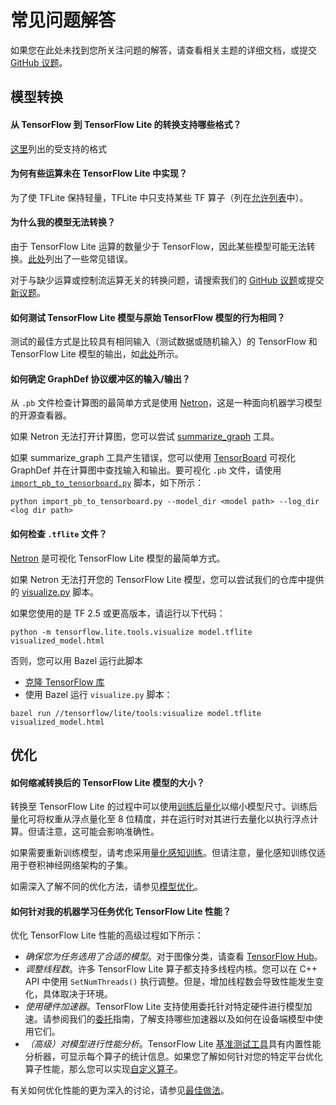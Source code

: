 # 常见问题解答

如果您在此处未找到您所关注问题的解答，请查看相关主题的详细文档，或提交 [GitHub 议题](https://github.com/tensorflow/tensorflow/issues)。

## 模型转换

#### 从 TensorFlow 到 TensorFlow Lite 的转换支持哪些格式？

[这里](../models/convert/index#python_api)列出的受支持的格式

#### 为何有些运算未在 TensorFlow Lite 中实现？

为了使 TFLite 保持轻量，TFLite 中只支持某些 TF 算子（列在[允许列表](https://github.com/tensorflow/tensorflow/blob/master/tensorflow/lite/g3doc/guide/op_select_allowlist.md)中）。

#### 为什么我的模型无法转换？

由于 TensorFlow Lite 运算的数量少于 TensorFlow，因此某些模型可能无法转换。[此处](../models/convert/index#conversion-errors)列出了一些常见错误。

对于与缺少运算或控制流运算无关的转换问题，请搜索我们的 [GitHub 议题](https://github.com/tensorflow/tensorflow/issues?q=label%3Acomp%3Alite+)或提交[新议题](https://github.com/tensorflow/tensorflow/issues)。

#### 如何测试 TensorFlow Lite 模型与原始 TensorFlow 模型的行为相同？

测试的最佳方式是比较具有相同输入（测试数据或随机输入）的 TensorFlow 和 TensorFlow Lite 模型的输出，如[此处](inference#load-and-run-a-model-in-python)所示。

#### 如何确定 GraphDef 协议缓冲区的输入/输出？

从 `.pb` 文件检查计算图的最简单方式是使用 [Netron](https://github.com/lutzroeder/netron)，这是一种面向机器学习模型的开源查看器。

如果 Netron 无法打开计算图，您可以尝试 [summarize_graph](https://github.com/tensorflow/tensorflow/blob/master/tensorflow/tools/graph_transforms/README.md#inspecting-graphs) 工具。

如果 summarize_graph 工具产生错误，您可以使用 [TensorBoard](https://www.tensorflow.org/guide/summaries_and_tensorboard) 可视化 GraphDef 并在计算图中查找输入和输出。要可视化 `.pb` 文件，请使用 [`import_pb_to_tensorboard.py`](https://github.com/tensorflow/tensorflow/blob/master/tensorflow/python/tools/import_pb_to_tensorboard.py) 脚本，如下所示：

```shell
python import_pb_to_tensorboard.py --model_dir <model path> --log_dir <log dir path>
```

#### 如何检查 `.tflite` 文件？

[Netron](https://github.com/lutzroeder/netron) 是可视化 TensorFlow Lite 模型的最简单方式。

如果 Netron 无法打开您的 TensorFlow Lite 模型，您可以尝试我们的仓库中提供的 [visualize.py](https://github.com/tensorflow/tensorflow/blob/master/tensorflow/lite/tools/visualize.py) 脚本。

如果您使用的是 TF 2.5 或更高版本，请运行以下代码：

```shell
python -m tensorflow.lite.tools.visualize model.tflite visualized_model.html
```

否则，您可以用 Bazel 运行此脚本

- [克隆 TensorFlow 库](https://www.tensorflow.org/install/source)
- 使用 Bazel 运行 `visualize.py` 脚本：

```shell
bazel run //tensorflow/lite/tools:visualize model.tflite visualized_model.html
```

## 优化

#### 如何缩减转换后的 TensorFlow Lite 模型的大小？

转换至 TensorFlow Lite 的过程中可以使用[训练后量化](../performance/post_training_quantization)以缩小模型尺寸。训练后量化可将权重从浮点量化至 8 位精度，并在运行时对其进行去量化以执行浮点计算。但请注意，这可能会影响准确性。

如果需要重新训练模型，请考虑采用[量化感知训练](https://github.com/tensorflow/tensorflow/tree/r1.13/tensorflow/contrib/quantize)。但请注意，量化感知训练仅适用于卷积神经网络架构的子集。

如需深入了解不同的优化方法，请参见[模型优化](../performance/model_optimization)。

#### 如何针对我的机器学习任务优化 TensorFlow Lite 性能？

优化 TensorFlow Lite 性能的高级过程如下所示：

- *确保您为任务选用了合适的模型*。对于图像分类，请查看 [TensorFlow Hub](https://tfhub.dev/s?deployment-format=lite&module-type=image-classification)。
- *调整线程数*。许多 TensorFlow Lite 算子都支持多线程内核。您可以在 <a>C++ API</a> 中使用 <code>SetNumThreads()</code> 执行调整。但是，增加线程数会导致性能发生变化，具体取决于环境。
- *使用硬件加速器*。TensorFlow Lite 支持使用委托针对特定硬件进行模型加速。请参阅我们的[委托](../performance/delegates)指南，了解支持哪些加速器以及如何在设备端模型中使用它们。
- *（高级）对模型进行性能分析*。TensorFlow Lite [基准测试工具](https://github.com/tensorflow/tensorflow/tree/master/tensorflow/lite/tools/benchmark)具有内置性能分析器，可显示每个算子的统计信息。如果您了解如何针对您的特定平台优化算子性能，那么您可以实现[自定义算子](ops_custom)。

有关如何优化性能的更为深入的讨论，请参见[最佳做法](../performance/best_practices)。
